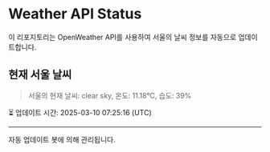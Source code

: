 
# Weather API Status

이 리포지토리는 OpenWeather API를 사용하여 서울의 날씨 정보를 자동으로 업데이트합니다.

## 현재 서울 날씨
> 서울의 현재 날씨: clear sky, 온도: 11.18°C, 습도: 39%

⏳ 업데이트 시간: 2025-03-10 07:25:16 (UTC)

---
자동 업데이트 봇에 의해 관리됩니다.

